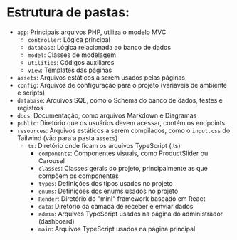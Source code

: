 # Estrutura de pastas:

- `app`: Principais arquivos PHP, utiliza o modelo MVC
    - `controller`: Lógica principal
    - `database`: Lógica relacionada ao banco de dados
    - `model`: Classes de modelagem
    - `utilities`: Códigos auxiliares
    - `view`: Templates das páginas
- `assets`: Arquivos estáticos a serem usados pelas páginas
- `config`: Arquivos de configuração para o projeto (variáveis de ambiente e scripts)
- `database`: Arquivos SQL, como o Schema do banco de dados, testes e registros
- `docs`: Documentação, como arquivos Markdown e Diagramas
- `public`: Diretório que os usuários devem acessar, contém os endpoints
- `resources`: Arquivos estáticos a serem compilados, como o `input.css` do Tailwind (vão para a pasta `assets`)
    - `ts`: Diretório onde ficam os arquivos TypeScript (.ts)
        - `components`: Componentes visuais, como ProductSlider ou Carousel
        - `classes`: Classes gerais do projeto, principalmente as que compõem os componentes
        - `types`: Definições dos tipos usados no projeto
        - `enums`: Definições dos enums usados no projeto
        - `Render`: Diretório do "mini" framework baseado em React
        - `data`: Diretório da camada de receber e enviar dados
        - `admin`: Arquivos TypeScript usados na página do administrador (dashboard)
        - `main`: Arquivos TypeScript usados na página principal
